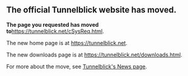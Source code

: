 ## The official Tunnelblick website has moved. ##

**The page you requested has moved to**<a href='https://tunnelblick.net/cSysReq.html'><a href='https://tunnelblick.net/cSysReq.html'>https://tunnelblick.net/cSysReq.html</a></a>.

The new home page is at <a href='https://tunnelblick.net'><a href='https://tunnelblick.net'>https://tunnelblick.net</a></a>.

The new downloads page is at <a href='https://tunnelblick.net/downloads.html'><a href='https://tunnelblick.net/downloads.html'>https://tunnelblick.net/downloads.html</a></a>.

For more about the move, see <a href='https://tunnelblick.net/cNews.html#2015-07-23'>Tunnelblick's News page</a>.
